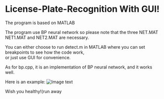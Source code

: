 # License-Plate-Recognition With GUI!

The program is based on MATLAB<br/>

The program use BP neural network so please note that the three NET.MAT NET1.MAT and NET2.MAT are necessary.<br/>

You can either choose to run detect.m in MATLAB where you can set breakpoints to see how the code work,<br/> or just use GUI for convenience.<br/>

As for bp.cpp, it is an implementation of BP neural network, and it works well.

Here is an example:
![Image text](https://github.com/zhongyuchen/License-Plate-Recognition/blob/master/pic/GUI%E6%95%88%E6%9E%9C%E5%9B%BE.png)



Wish you healthy!(run away <br/>
